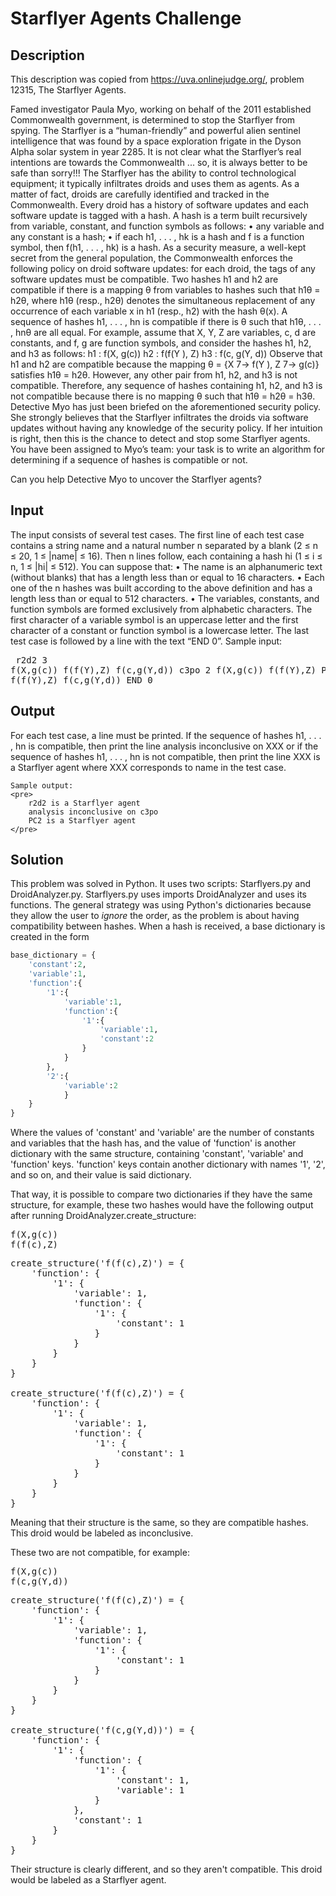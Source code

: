 # Starflyer Agents Challenge

## Description
This description was copied from https://uva.onlinejudge.org/, problem 12315, The Starflyer Agents.

Famed investigator Paula Myo, working on behalf of the 2011 established Commonwealth government, is determined to stop the Starflyer from spying.
The Starflyer is a “human-friendly” and powerful alien sentinel intelligence that was found by a space exploration frigate in the Dyson Alpha solar system in year 2285.
It is not clear what the Starflyer’s real intentions are towards the Commonwealth ... so, it is always better to be safe than sorry!!!
The Starflyer has the ability to control technological equipment; it typically infiltrates droids and uses them as agents.
As a matter of fact, droids are carefully identified and tracked in the Commonwealth.
Every droid has a history of software updates and each software update is tagged with a hash.
A hash is a term built recursively from variable, constant, and function symbols as follows:
• any variable and any constant is a hash;
• if each h1, . . . , hk is a hash and f is a function symbol, then f(h1, . . . , hk) is a hash.
As a security measure, a well-kept secret from the general population, the Commonwealth enforces the following policy on droid software updates:
for each droid, the tags of any software updates must be compatible.
Two hashes h1 and h2 are compatible if there is a mapping θ from variables to hashes such that h1θ = h2θ, where h1θ (resp., h2θ) denotes the simultaneous replacement of any occurrence of each variable x in h1 (resp., h2) with the hash θ(x).
A sequence of hashes h1, . . . , hn is compatible if there is θ such that h1θ, . . . , hnθ are all equal.
For example, assume that X, Y, Z are variables, c, d are constants, and f, g are function symbols, and consider the hashes h1, h2, and h3 as follows:
h1 : f(X, g(c)) h2 : f(f(Y ), Z) h3 : f(c, g(Y, d))
Observe that h1 and h2 are compatible because the mapping θ = {X 7→ f(Y ), Z 7→ g(c)} satisfies h1θ = h2θ.
However, any other pair from h1, h2, and h3 is not compatible.
Therefore, any sequence of hashes containing h1, h2, and h3 is not compatible because there is no mapping θ such that h1θ = h2θ = h3θ.
Detective Myo has just been briefed on the aforementioned security policy.
She strongly believes that the Starflyer infiltrates the droids via software updates without having any knowledge of the security policy.
If her intuition is right, then this is the chance to detect and stop some Starflyer agents.
You have been assigned to Myo’s team: your task is to write an algorithm for determining if a sequence of hashes is compatible or not.

Can you help Detective Myo to uncover the Starflyer agents?

## Input
The input consists of several test cases. The first line of each test case contains a string name and a natural number n separated by a blank (2 ≤ n ≤ 20, 1 ≤ |name| ≤ 16). Then n lines follow, each containing a hash hi (1 ≤ i ≤ n, 1 ≤ |hi| ≤ 512).
You can suppose that:
    • The name is an alphanumeric text (without blanks) that has a length less than or equal to 16 characters.
    • Each one of the n hashes was built according to the above definition and has a length less than or equal to 512 characters.
    • The variables, constants, and function symbols are formed exclusively from alphabetic characters.
The first character of a variable symbol is an uppercase letter and the first character of a constant or function symbol is a lowercase letter.
The last test case is followed by a line with the text “END 0”.
  Sample input:
    <pre>
        r2d2 3
        f(X,g(c))
        f(f(Y),Z)
        f(c,g(Y,d))
        c3po 2
        f(X,g(c))
        f(f(Y),Z)
        PC2 2
        f(f(Y),Z)
        f(c,g(Y,d))
        END 0
    </pre>
    
## Output

For each test case, a line must be printed. If the sequence of hashes h1, . . . , hn is compatible, then print the line
analysis inconclusive on XXX
or if the sequence of hashes h1, . . . , hn is not compatible, then print the line
XXX is a Starflyer agent
where XXX corresponds to name in the test case.

    Sample output:
    <pre>
        r2d2 is a Starflyer agent
        analysis inconclusive on c3po
        PC2 is a Starflyer agent
    </pre>
    
## Solution

This problem was solved in Python. It uses two scripts: Starflyers.py and DroidAnalyzer.py. Starflyers.py uses imports DroidAnalyzer and uses its functions.
The general strategy was using Python's dictionaries because they allow the user to *ignore* the order, as the problem is about having compatibility between hashes.
When a hash is received, a base dictionary is created in the form

```Python
base_dictionary = {
	'constant':2,
	'variable':1,
	'function':{
		'1':{
			'variable':1,
			'function':{
				'1':{
					'variable':1,
					'constant':2
				}
			}
		},
		'2':{
			'variable':2
			}
	}
}
```

Where the values of 'constant' and 'variable' are the number of constants and variables that the hash has, and the value of 'function' is another dictionary with the same structure, containing 'constant', 'variable' and 'function' keys. 'function' keys contain another dictionary with names '1', '2', and so on, and their value is said dictionary.

That way, it is possible to compare two dictionaries if they have the same structure, for example, these two hashes would have the following output after running DroidAnalyzer.create_structure:

<pre>
f(X,g(c))
f(f(c),Z)
</pre>

<pre>
create_structure('f(f(c),Z)') = {
	'function': {
		'1': {
			'variable': 1,
			'function': {
				'1': {
					'constant': 1
				}
			}
		}
	}
}

create_structure('f(f(c),Z)') = {
	'function': {
		'1': {
			'variable': 1,
			'function': {
				'1': {
					'constant': 1
				}
			}
		}
	}
}
</pre>

Meaning that their structure is the same, so they are compatible hashes. This droid would be labeled as inconclusive.

These two are not compatible, for example:

<pre>
f(X,g(c))
f(c,g(Y,d))
</pre>

<pre>
create_structure('f(f(c),Z)') = {
	'function': {
		'1': {
			'variable': 1,
			'function': {
				'1': {
					'constant': 1
				}
			}
		}
	}
}

create_structure('f(c,g(Y,d))') = {
	'function': {
		'1': {
			'function': {
				'1': {
					'constant': 1,
					'variable': 1
				}
			},
			'constant': 1
		}
	}
}
</pre>

Their structure is clearly different, and so they aren't compatible. This droid would be labeled as a Starflyer agent.


